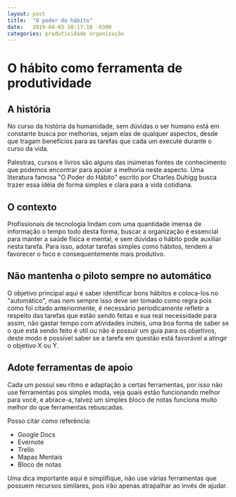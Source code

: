 ```yaml
---
layout: post
title:  "O poder do hábito"
date:   2019-04-03 10:17:18 -0300
categories: produtividade organização
---
```

# O hábito como ferramenta de produtividade

## A história

No curso da história da humanidade, sem dúvidas o ser humano está em constante busca por melhorias, sejam elas de qualquer aspectos, desde que tragam benefícios para as tarefas que cada um execute durante o curso da vida.

Palestras, cursos e livros são alguns das inúmeras fontes de conhecimento que podemos encontrar para apoiar a melhoria neste aspecto. Uma literatura famosa "O Poder do Hábito" escrito por Charles Duhigg busca trazer essa idéia de forma simples e clara para a vida cotidiana.

## O contexto

Profissionais de tecnologia lindam com uma quantidade imensa de informação o tempo todo desta forma, buscar a organização é essencial para manter a saúde física e mental, e sem dúvidas o hábito pode auxiliar nesta tarefa. Para isso, adotar tarefas simples como hábitos, tendem a favorecer o foco e consequentemente mais produtivo.

## Não mantenha o piloto sempre no automático

O objetivo principal aqui é saber identificar bons hábitos e coloca-los no "automático", mas nem sempre isso deve ser tomado como regra pois como foi citado anteriormente, é necessário periodicamente refletir a respeito das tarefas que estão sendo feitas e sua real necessidade para assim, não gastar tempo com atividades inúteis, uma boa forma de saber se o que está sendo feito é util ou não é possuir um guia para os objetivos, deste modo é possível saber se a tarefa em questão está favorável a atingir o objetivo X ou Y.

## Adote ferramentas de apoio

Cada um possuí seu rítmo e adaptação a certas ferramentas, por isso não use ferramentas pos simples moda, veja quais estão funcionando melhor para você, e abrace-a, talvez um simples bloco de notas funciona muito melhor do que ferramentas rebuscadas.

Posso citar como referência:

- Google Docs
- Evernote
- Trello
- Mapas Mentais
- Bloco de notas

Uma dica importante aqui é simplifique, não use várias ferramentas que possuem recursos similares, pois irão apenas atrapalhar ao invés de ajudar.